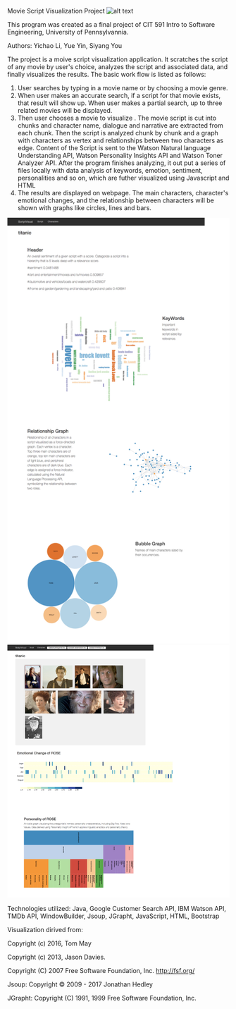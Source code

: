 Movie Script Visualization Project
![alt text](https://github.com/cit-upenn/cit-591-fall-2017-project-scriptvisualization/blob/master/image/screenshot1.png)

This program was created as a final project of CIT 591 Intro to Software Engineering, University of Pennsylvannia.

Authors: Yichao Li, Yue Yin, Siyang You

The project is a moive script visualization application. It scratches the script of any movie by user's choice, analyzes the script and associated data, and finally visualizes the results. The basic work flow is listed as follows:

1. User searches by typing in a movie name or by choosing a movie genre.
2. When user makes an accurate search, if a script for that movie exists, that result will show up. When user makes a partial search, up to three related movies will be displayed.
3. Then user chooses a movie to visualize . The movie script is cut into chunks and character name, dialogue and narrative are extracted from each chunk. Then the script is analyzed chunk by chunk and a graph with characters as vertex and relationships between two characters as edge. Content of the Script is sent to the Watson Natural language Understanding API, Watson Personality Insights API and Watson Toner Analyzer API. After the program finishes analyzing, it out put a series of files locally with data analysis of keywords, emotion, sentiment, personalities and so on, which are futher visualized using Javascript and HTML
4. The results are displayed on webpage. The main characters, character's emotional changes, and the relationship between characters will be shown with graphs like circles, lines and bars.

![alt text](image/script.jpeg)
![alt text](image/characters.jpg)

Technologies utilized: Java, Google Customer Search API, IBM Watson API, TMDb API, WindowBuilder, Jsoup, JGrapht, JavaScript, HTML, Bootstrap

Visualization dirived from:

Copyright (c) 2016, Tom May 

Copyright (c) 2013, Jason Davies.

Copyright (C) 2007 Free Software Foundation, Inc. <http://fsf.org/>

Jsoup: Copyright © 2009 - 2017 Jonathan Hedley

JGrapht: Copyright (C) 1991, 1999 Free Software Foundation, Inc.
